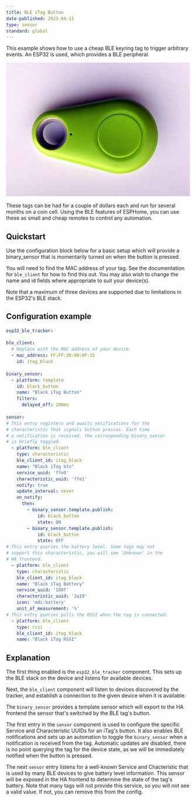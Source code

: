 ```yaml
---
title: BLE iTag Button
date-published: 2023-04-11
type: sensor
standard: global
---
```


This example shows how to use a cheap BLE keyring tag to trigger
arbitrary events. An ESP32 is used, which provides a BLE peripheral.

![image](./esp32_ble_itag.png)

These tags can be had for a couple of dollars each and run for several
months on a coin cell. Using the BLE features of ESPHome, you can use
these as small and cheap remotes to control any automation.

## Quickstart

Use the configuration block below for a basic setup which will provide a
binary_sensor that is momentarily turned on when the button is pressed.

You will need to find the MAC address of your tag. See the documentation
for `ble_client` for how to
find this out. You may also wish to change the name and id fields where
appropriate to suit your device(s).

Note that a maximum of three devices are supported due to limitations in
the ESP32's BLE stack.

## Configuration example

``` yaml
esp32_ble_tracker:

ble_client:
  # Replace with the MAC address of your device.
  - mac_address: FF:FF:20:00:0F:15
    id: itag_black

binary_sensor:
  - platform: template
    id: black_button
    name: "Black iTag Button"
    filters:
      delayed_off: 200ms

sensor:
# This entry registers and awaits notifications for the
# characteristic that signals button presses. Each time
# a notification is received, the corresponding binary_sensor
# is briefly toggled.
  - platform: ble_client
    type: characteristic
    ble_client_id: itag_black
    name: "Black iTag btn"
    service_uuid: 'ffe0'
    characteristic_uuid: 'ffe1'
    notify: true
    update_interval: never
    on_notify:
      then:
        - binary_sensor.template.publish:
            id: black_button
            state: ON
        - binary_sensor.template.publish:
            id: black_button
            state: OFF
# This entry queries the battery level. Some tags may not
# support this characteristic, you will see 'Unknown' in the
# HA frontend.
  - platform: ble_client
    type: characteristic
    ble_client_id: itag_black
    name: "Black iTag Battery"
    service_uuid: '180f'
    characteristic_uuid: '2a19'
    icon: 'mdi:battery'
    unit_of_measurement: '%'
# This entry queries polls the RSSI when the tag is connected.
  - platform: ble_client
    type: rssi
    ble_client_id: itag_black
    name: "Black iTag RSSI"
```

## Explanation

The first thing enabled is the `esp32_ble_tracker` component. This sets
up the BLE stack on the device and listens for available devices.

Next, the `ble_client` component will listen to devices discovered by
the tracker, and establish a connection to the given device when it is
available.

The `binary_sensor` provides a template sensor which will export to the
HA frontend the sensor that's switched by the BLE tag's button.

The first entry in the `sensor` component is used to configure the
specific Service and Characteristic UUIDs for an iTag's button. It also
enables BLE notifications and sets up an automation to toggle the
`binary_sensor` when a notification is received from the tag. Automatic
updates are disabled, there is no point querying the tag for the device
state, as we will be immediately notified when the button is pressed.

The next `sensor` entry listens for a well-known Service and
Chacteristic that is used by many BLE devices to give battery level
information. This sensor will be exposed in the HA frontend to determine
the state of the tag's battery. Note that many tags will not provide
this service, so you will not see a valid value. If not, you can remove
this from the config.

